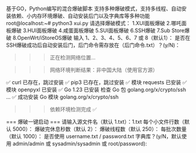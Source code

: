 基于GO，Python编写的混合爆破脚本
支持多种爆破模式，支持多线程、自动安装依赖、小内存环境爆破、自动安装后门以及字典库等多种功能
root@localhost:~# python3 xui.py
请选择爆破模式：
1.XUI面板爆破  2.哪吒面板爆破
3.HUI面板爆破  4.咸蛋面板爆破
5.SUI面板爆破  6.SSH爆破
7.Sub Store爆破  8.OpenWrt/iStoreOS爆破
输入 1、2、3、4、5、6、7 或 8（默认1）：
是否在SSH爆破成功后自动安装后门，后门命令需存放在（后门命令.txt）？(y/N)：
>>> 正在检测网络位置...

>>> 网络环境判断结果：非中国大陆（使用官方源）

✅ curl 已存在，跳过安装
✅ pip3 已存在，跳过安装
✅ 模块 requests 已安装
✅ 模块 openpyxl 已安装
✅ Go 1.23 已安装
检查 Go 包 golang.org/x/crypto/ssh ...
✅ 成功安装 Go 模块 golang.org/x/crypto/ssh
>>> 依赖环境检测完成 ✅

=== 爆破一键启动 ===
请输入源文件名（默认 1.txt）：1.txt
每个小文件行数（默认 5000）：
爆破完休息秒数（默认 2）：
爆破线程数（默认 250）：
每批次数量（默认 1000）：
是否使用 username.txt / password.txt 字典库？(y/N，默认使用 admin/admin 或 sysadmin/sysadmin 或 root/password): 
